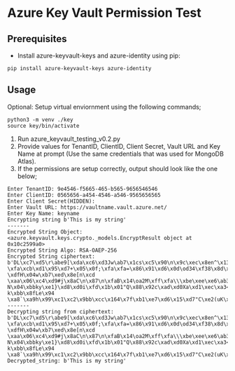 # Azure Key Vault Permission Test

## Prerequisites
- Install azure-keyvault-keys and azure-identity using pip:
```
pip install azure-keyvault-keys azure-identity
```

## Usage
Optional:
Setup virtual enviornment using the following commands;
```
python3 -m venv ./key
source key/bin/activate
```
1. Run azure_keyvault_testing_v0.2.py
2. Provide values for TenantID, ClientID, Client Secret, Vault URL and Key Name at prompt (Use the same credentials that was used for MongoDB Atlas).
3. If the permissions are setup correctly, output should look like the one below;
```
Enter TenantID: 9e4546-f5665-465-b565-9656546546
Enter ClientID: 0565656-a454-4546-a546-9565656565
Enter Client Secret(HIDDEN): 
Enter Vault URL: https://vaultname.vault.azure.net/
Enter Key Name: keyname                                 
Encrypting string b'This is my string'
-------
Encrypted String Object: <azure.keyvault.keys.crypto._models.EncryptResult object at 0x10c2599a0>
Encrypted String Algo: RSA-OAEP-256
Encrypted String ciphertext:
b'DL\xc7\xd5\r\abe9[\xda\xc6\xd3Jw\ab7\x1cs\xc5\x90\n\x9c\xec\x8en^\x13\xc7\xc2,\x91\x00\xe9\xeb\x1croz\xed[\x0c\x1cF\xa8l\x1dV%\x05CM\xa6[v\xa20D\qae\xee\x16\x8eGE\xc4\x9e9\x82L\xd6S\x91\xcf+\xd9\xf2\xe6T\xef-\xfa\xcb\xd1\x95\xd7+\x05\x0f;\xfa\xfa=\x86\x91\xd6\x0d\od34\xf38\x8d\x16\xae\xdc:\xe3\x82\xff\xe0fg}%e\xf1\xb6\xc1Z\xfc\x02\xa9\x9fD\xa8-\xdfH\x04w\xb7\xed\x8e[n\xcd \xaa\x06\xc4\xd9#j\x8aC\n\x87\n\xfaB\x14\oa2M\xff\xfa\\\xbe\xee\xe6\ab3\xd1\x98\x81\x89\xb48\xd4\xf8\x13\xf7rn/V\x14s\x04WjX\xad\x85\x8f?N\x04\xbbky\xe1}\xd8\xd0i\xfd\x1b\x01"Q\x88\x92c\xad\xd0Xa\xd1\xec\xa3<P\x0e\xc8`\xdbL\xc6\x95\xce:\x0e k\xbb\x8fLe\x94 \xa8`\xa9h\x99\xc1\xc2\x9bb\xcc\x164\x7f\xb1\xe7\xd6\x15\xd7"C\xe2(uK\xb8\x83\x18\x85W\xbde'
-------
Decrypting string from ciphertext:
b'DL\xc7\xd5\r\abe9[\xda\xc6\xd3Jw\ab7\x1cs\xc5\x90\n\x9c\xec\x8en^\x13\xc7\xc2,\x91\x00\xe9\xeb\x1croz\xed[\x0c\x1cF\xa8l\x1dV%\x05CM\xa6[v\xa20D\qae\xee\x16\x8eGE\xc4\x9e9\x82L\xd6S\x91\xcf+\xd9\xf2\xe6T\xef-\xfa\xcb\xd1\x95\xd7+\x05\x0f;\xfa\xfa=\x86\x91\xd6\x0d\od34\xf38\x8d\x16\xae\xdc:\xe3\x82\xff\xe0fg}%e\xf1\xb6\xc1Z\xfc\x02\xa9\x9fD\xa8-\xdfH\x04w\xb7\xed\x8e[n\xcd \xaa\x06\xc4\xd9#j\x8aC\n\x87\n\xfaB\x14\oa2M\xff\xfa\\\xbe\xee\xe6\ab3\xd1\x98\x81\x89\xb48\xd4\xf8\x13\xf7rn/V\x14s\x04WjX\xad\x85\x8f?N\x04\xbbky\xe1}\xd8\xd0i\xfd\x1b\x01"Q\x88\x92c\xad\xd0Xa\xd1\xec\xa3<P\x0e\xc8`\xdbL\xc6\x95\xce:\x0e k\xbb\x8fLe\x94 \xa8`\xa9h\x99\xc1\xc2\x9bb\xcc\x164\x7f\xb1\xe7\xd6\x15\xd7"C\xe2(uK\xb8\x83\x18\x85W\xbde'
Decrypted_string: b'This is my string'
```